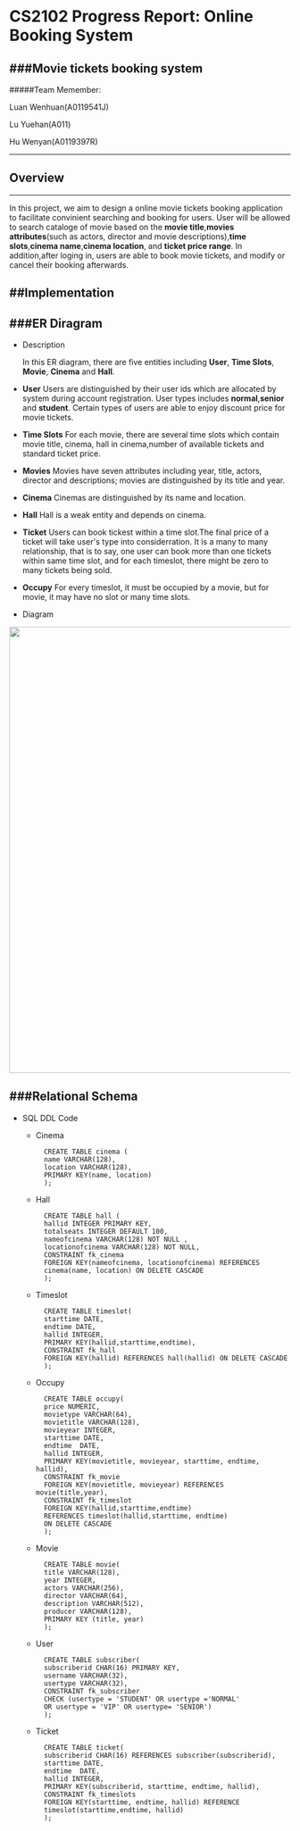 # CS2102 Progress Report: Online Booking System
###Movie tickets booking system
--------
#####Team Memember:

Luan Wenhuan(A0119541J)

Lu Yuehan(A011)

Hu Wenyan(A0119397R)

----
## Overview
---
In this project, we aim to design a online movie tickets booking application to facilitate convinient searching and booking for users.
User will be allowed to search cataloge of movie based on the **movie title**,**movies attributes**(such as actors, director and movie descriptions),**time slots**,**cinema name**,**cinema location**, and **ticket price range**. In addition,after loging in, users are able to book movie tickets, and modify or cancel their booking afterwards. 

##Implementation
---



###ER Diragram
---
 
* Description
	
	In this ER diagram, there are five entities including **User**, **Time Slots**, **Movie**, **Cinema** and **Hall**.
	
- **User** Users are distinguished by their user ids which are allocated by system during account registration. User types includes **normal**,**senior** and **student**. Certain types of users are able to enjoy discount price for movie tickets.
- **Time Slots** For each movie, there are several time slots which contain movie title, cinema, hall in cinema,number of available tickets and standard ticket price.
- **Movies** Movies have seven attributes including year, title, actors, director and descriptions; movies are distinguished by its title and year. 
- **Cinema** Cinemas are distinguished by its name and location. 
- **Hall** Hall is a weak entity and depends on cinema.
	
- **Ticket** Users can book tickest within a time slot.The final price of a ticket will take user's type into considerration. It is a many to many relationship, that is to say, one user can book more than one tickets within same time slot, and for each timeslot, there might be zero to many tickets being sold.
- **Occupy** For every timeslot, it must be occupied by a movie, but for movie, it may have no slot or many time slots.

* Diagram

<img src="/Users/Vio/Dropbox/IVLE/CS2102 Database Systems/Movie Booking System .png"  style="width: 800px;"/>



###Relational Schema
---
* SQL DDL Code
			
	* Cinema
		
			CREATE TABLE cinema (
			name VARCHAR(128),
			location VARCHAR(128),
			PRIMARY KEY(name, location)
			);
			
	* Hall
	
			CREATE TABLE hall (
			hallid INTEGER PRIMARY KEY,
			totalseats INTEGER DEFAULT 100,
			nameofcinema VARCHAR(128) NOT NULL ,
			locationofcinema VARCHAR(128) NOT NULL,
			CONSTRAINT fk_cinema
			FOREIGN KEY(nameofcinema, locationofcinema) REFERENCES 
			cinema(name, location) ON DELETE CASCADE
			);

	* Timeslot
	
			CREATE TABLE timeslot(
			starttime DATE,
			endtime DATE,
			hallid INTEGER,
			PRIMARY KEY(hallid,starttime,endtime),
			CONSTRAINT fk_hall
			FOREIGN KEY(hallid) REFERENCES hall(hallid) ON DELETE CASCADE
			);

	* Occupy
	
			CREATE TABLE occupy(
			price NUMERIC,
			movietype VARCHAR(64),
			movietitle VARCHAR(128),
			movieyear INTEGER,
			starttime DATE,
			endtime  DATE,
			hallid INTEGER,
			PRIMARY KEY(movietitle, movieyear, starttime, endtime, hallid),
			CONSTRAINT fk_movie
			FOREIGN KEY(movietitle, movieyear) REFERENCES movie(title,year),
			CONSTRAINT fk_timeslot
			FOREIGN KEY(hallid,starttime,endtime) 
			REFERENCES timeslot(hallid,starttime, endtime) 
			ON DELETE CASCADE
			);

	* Movie
	
			CREATE TABLE movie(
			title VARCHAR(128),
			year INTEGER,
			actors VARCHAR(256),
			director VARCHAR(64),
			description VARCHAR(512),
			producer VARCHAR(128),
			PRIMARY KEY (title, year)
			);

	* User
		
			CREATE TABLE subscriber(
    		subscriberid CHAR(16) PRIMARY KEY,	
    		username VARCHAR(32),
			usertype VARCHAR(32), 
			CONSTRAINT fk_subscriber
			CHECK (usertype = 'STUDENT' OR usertype ='NORMAL' 
			OR usertype = 'VIP' OR usertype= 'SENIOR')	
			);

	* Ticket
	
			CREATE TABLE ticket(
			subscriberid CHAR(16) REFERENCES subscriber(subscriberid),
			starttime DATE,
			endtime  DATE,
			hallid INTEGER,
			PRIMARY KEY(subscriberid, starttime, endtime, hallid),
			CONSTRAINT fk_timeslots
			FOREIGN KEY(starttime, endtime, hallid) REFERENCE
			timeslot(starttime,endtime, hallid)
			);	


			




